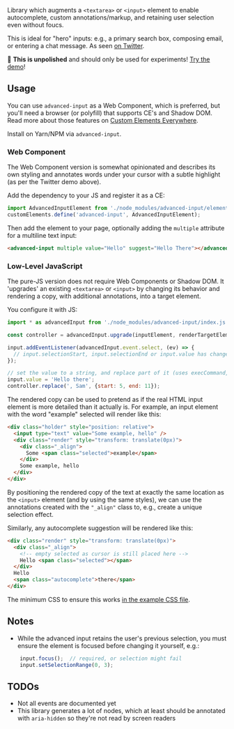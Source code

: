 Library which augments a `<textarea>` or `<input>` element to enable autocomplete, custom annotations/markup, and retaining user selection even without foucs.

This is ideal for "hero" inputs: e.g., a primary search box, composing email, or entering a chat message.
As seen [on Twitter](https://twitter.com/samthor/status/1101283110186967042).

🚨 **This is unpolished** and should only be used for experiments!
[Try the demo](https://samthor.github.io/advanced-input/demo/)!

## Usage

You can use `advanced-input` as a Web Component, which is preferred, but you'll need a browser (or polyfill) that supports CE's and Shadow DOM.
Read more about those features on [Custom Elements Everywhere](https://custom-elements-everywhere.com/).

Install on Yarn/NPM via `advanced-input`.

### Web Component

The Web Component version is somewhat opinionated and describes its own styling and annotates words under your cursor with a subtle highlight (as per the Twitter demo above).

Add the dependency to your JS and register it as a CE:

```js
import AdvancedInputElement from './node_modules/advanced-input/element.js';
customElements.define('advanced-input', AdvancedInputElement);
```

Then add the element to your page, optionally adding the `multiple` attribute for a multiline text input:

```html
<advanced-input multiple value="Hello" suggest="Hello There"></advanced-input>
```

### Low-Level JavaScript

The pure-JS version does not require Web Components or Shadow DOM.
It 'upgrades' an existing `<textarea>` or `<input>` by changing its behavior and rendering a copy, with additional annotations, into a target element.

You configure it with JS:

```js
import * as advancedInput from './node_modules/advanced-input/index.js';

const controller = advancedInput.upgrade(inputElement, renderTargetElement);

input.addEventListener(advancedInput.event.select, (ev) => {
  // input.selectionStart, input.selectionEnd or input.value has changed
});

// set the value to a string, and replace part of it (uses execCommand, so the user can Undo)
input.value = 'Hello there';
controller.replace(', Sam', {start: 5, end: 11});
```

The rendered copy can be used to pretend as if the real HTML input element is more detailed than it actually is.
For example, an input element with the word "example" selected will render like this:

```html
<div class="holder" style="position: relative">
  <input type="text" value="Some example, hello" />
  <div class="render" style="transform: translate(0px)">
    <div class="_align">
      Some <span class="selected">example</span>
    </div>
    Some example, hello
  </div>
</div>
```

By positioning the rendered copy of the text at exactly the same location as the `<input>` element (and by using the same styles), we can use the annotations created with the `"_align"` class to, e.g., create a unique selection effect.

Similarly, any autocomplete suggestion will be rendered like this:

```html
<div class="render" style="transform: translate(0px)">
  <div class="_align">
    <!-- empty selected as cursor is still placed here -->
    Hello <span class="selected"></span>
  </div>
  Hello 
  <span class="autocomplete">there</span>
</div>
```

The minimum CSS to ensure this works [in the example CSS file](example.css).

## Notes

* While the advanced input retains the user's previous selection, you must ensure the element is focused before changing it yourself, e.g.:

```js
    input.focus();  // required, or selection might fail
    input.setSelectionRange(0, 3);
```

## TODOs

* Not all events are documented yet
* This library generates a lot of nodes, which at least should be annotated with `aria-hidden` so they're not read by screen readers

